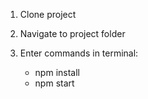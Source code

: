 1. Clone project

2. Navigate to project folder

3. Enter commands in terminal:
   - npm install
   - npm start
